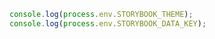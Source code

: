 ```js renderer="common" language="js" tabTitle="node-env"
console.log(process.env.STORYBOOK_THEME);
console.log(process.env.STORYBOOK_DATA_KEY);
```

